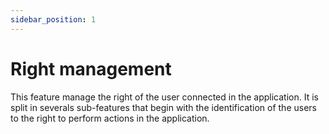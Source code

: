 ```yaml
---
sidebar_position: 1
---
```


# Right management
This feature manage the right of the user connected in the application.
It is split in severals sub-features that begin with the identification of the users to the right to perform actions in the application. 

